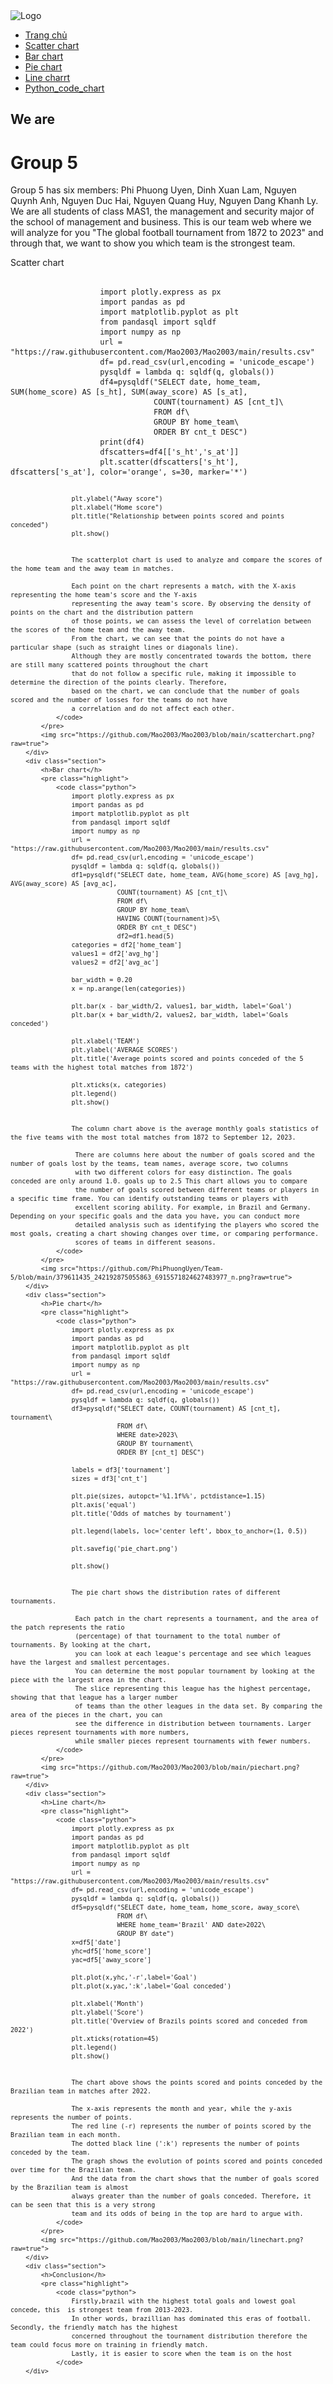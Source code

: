 <html lang="vi" style="font-family: Sans-serif;">
<head>
        <meta charset="UTF-8">
        <meta name="viewport" content="width=device-width, initial-scale=1.0">
        <link rel="icon" type="image/x-icon" href="https://mao-nek.000webhostapp.com/index.html/Nh%C3%B3m%202/logo.png">
        <link rel="stylesheet" type="text/css" href="https://github.com/PhiPhuongUyen/Team-5/blob/main/Group%205.css">
    </head>
    <body>
        <div class="background">
                <div class="navbar">
                    <img src="https://mao-nek.000webhostapp.com/index.html/Nh%C3%B3m%202/logo.png" alt="Logo" class="logo">
                    <nav>
                        <ul id="menu">
                            <li><a href="https://github.com/PhiPhuongUyen/Team-5/blob/main/Nh%C3%B3m%205%20Final.ipynb)">Trang chủ</a></li>
                            <li><a href="https://github.com/PhiPhuongUyen/Team-5/blob/main/Scatter%20chart.ipynb">Scatter chart</a></li>
                            <li><a href="https://github.com/PhiPhuongUyen/Team-5/blob/main/Bar%20chart.ipynb">Bar chart</a></li>
                            <li><a href="https://github.com/PhiPhuongUyen/Team-5/blob/main/Pie%20chart.ipynb">Pie chart</a></li>
                            <li><a href="https://github.com/PhiPhuongUyen/Team-5/blob/main/Pie%20chart.ipynb">Line charrt</a></li>
                            <li><a href="https://github.com/PhiPhuongUyen/Team-5/blob/main/Nh%C3%B3m%205%20Final.ipynb">Python_code_chart</a></li>
                        </ul>
                    </nav>
                </div>
            <div class="content">
                <h2>We are</h2>
                <h1>Group 5</h1>
                <p>Group 5 has six members: Phi Phuong Uyen, Dinh Xuan Lam, Nguyen Quynh Anh, Nguyen Duc Hai, Nguyen Quang Huy, Nguyen Dang Khanh Ly. We are all students of class MAS1, the management and security major of the school of management and business. This is our team web where we will analyze for you "The global football tournament from 1872 to 2023" and through that, we want to show you which team is the strongest team.</p>
            </div>
        </div>
        <div class="section">
            <h>Scatter chart</h>
            <pre class="highlight">
                <code class="python">
                    import plotly.express as px
                    import pandas as pd
                    import matplotlib.pyplot as plt
                    from pandasql import sqldf
                    import numpy as np
                    url = "https://raw.githubusercontent.com/Mao2003/Mao2003/main/results.csv"
                    df= pd.read_csv(url,encoding = 'unicode_escape')
                    pysqldf = lambda q: sqldf(q, globals())
                    df4=pysqldf("SELECT date, home_team, SUM(home_score) AS [s_ht], SUM(away_score) AS [s_at],
                                COUNT(tournament) AS [cnt_t]\
                                FROM df\
                                GROUP BY home_team\
                                ORDER BY cnt_t DESC")
                    print(df4)
                    dfscatters=df4[['s_ht','s_at']]
                    plt.scatter(dfscatters['s_ht'], dfscatters['s_at'], color='orange', s=30, marker='*')

                    plt.ylabel("Away score")
                    plt.xlabel("Home score")
                    plt.title("Relationship between points scored and points conceded")
                    plt.show()
                    
                    
                    The scatterplot chart is used to analyze and compare the scores of the home team and the away team in matches.
                    
                    Each point on the chart represents a match, with the X-axis representing the home team's score and the Y-axis
                    representing the away team's score. By observing the density of points on the chart and the distribution pattern
                    of those points, we can assess the level of correlation between the scores of the home team and the away team.
                    From the chart, we can see that the points do not have a particular shape (such as straight lines or diagonals line).
                    Although they are mostly concentrated towards the bottom, there are still many scattered points throughout the chart
                    that do not follow a specific rule, making it impossible to determine the direction of the points clearly. Therefore,
                    based on the chart, we can conclude that the number of goals scored and the number of losses for the teams do not have
                    a correlation and do not affect each other.
                </code>
            </pre>
            <img src="https://github.com/Mao2003/Mao2003/blob/main/scatterchart.png?raw=true">
        </div>
        <div class="section">
            <h>Bar chart</h>
            <pre class="highlight">
                <code class="python">
                    import plotly.express as px
                    import pandas as pd
                    import matplotlib.pyplot as plt
                    from pandasql import sqldf
                    import numpy as np
                    url = "https://raw.githubusercontent.com/Mao2003/Mao2003/main/results.csv"
                    df= pd.read_csv(url,encoding = 'unicode_escape')
                    pysqldf = lambda q: sqldf(q, globals())
                    df1=pysqldf("SELECT date, home_team, AVG(home_score) AS [avg_hg], AVG(away_score) AS [avg_ac], 
                                COUNT(tournament) AS [cnt_t]\
                                FROM df\
                                GROUP BY home_team\
                                HAVING COUNT(tournament)>5\
                                ORDER BY cnt_t DESC")
                                df2=df1.head(5)
                    categories = df2['home_team']
                    values1 = df2['avg_hg']
                    values2 = df2['avg_ac']
                                
                    bar_width = 0.20
                    x = np.arange(len(categories))
                                
                    plt.bar(x - bar_width/2, values1, bar_width, label='Goal')
                    plt.bar(x + bar_width/2, values2, bar_width, label='Goals conceded')
                                
                    plt.xlabel('TEAM')
                    plt.ylabel('AVERAGE SCORES')
                    plt.title('Average points scored and points conceded of the 5 teams with the highest total matches from 1872')
                                
                    plt.xticks(x, categories)
                    plt.legend()
                    plt.show()
                    
                    
                    The column chart above is the average monthly goals statistics of the five teams with the most total matches from 1872 to September 12, 2023.

                     There are columns here about the number of goals scored and the number of goals lost by the teams, team names, average score, two columns
                     with two different colors for easy distinction. The goals conceded are only around 1.0. goals up to 2.5 This chart allows you to compare
                     the number of goals scored between different teams or players in a specific time frame. You can identify outstanding teams or players with
                     excellent scoring ability. For example, in Brazil and Germany. Depending on your specific goals and the data you have, you can conduct more
                     detailed analysis such as identifying the players who scored the most goals, creating a chart showing changes over time, or comparing performance.
                     scores of teams in different seasons.
                </code>
            </pre>
            <img src="https://github.com/PhiPhuongUyen/Team-5/blob/main/379611435_242192875055863_6915571824627483977_n.png?raw=true">
        </div>
        <div class="section">
            <h>Pie chart</h>
            <pre class="highlight">
                <code class="python">
                    import plotly.express as px
                    import pandas as pd
                    import matplotlib.pyplot as plt
                    from pandasql import sqldf
                    import numpy as np
                    url = "https://raw.githubusercontent.com/Mao2003/Mao2003/main/results.csv"
                    df= pd.read_csv(url,encoding = 'unicode_escape')
                    pysqldf = lambda q: sqldf(q, globals())
                    df3=pysqldf("SELECT date, COUNT(tournament) AS [cnt_t], tournament\
                                FROM df\
                                WHERE date>2023\
                                GROUP BY tournament\
                                ORDER BY [cnt_t] DESC")

                    labels = df3['tournament']
                    sizes = df3['cnt_t']
                                
                    plt.pie(sizes, autopct='%1.1f%%', pctdistance=1.15)
                    plt.axis('equal')
                    plt.title('Odds of matches by tournament')
                                
                    plt.legend(labels, loc='center left', bbox_to_anchor=(1, 0.5))
                                
                    plt.savefig('pie_chart.png')
                                
                    plt.show()
                    
                    
                    The pie chart shows the distribution rates of different tournaments.

                     Each patch in the chart represents a tournament, and the area of the patch represents the ratio
                     (percentage) of that tournament to the total number of tournaments. By looking at the chart, 
                     you can look at each league's percentage and see which leagues have the largest and smallest percentages.
                     You can determine the most popular tournament by looking at the piece with the largest area in the chart.
                     The slice representing this league has the highest percentage, showing that that league has a larger number
                     of teams than the other leagues in the data set. By comparing the area of the pieces in the chart, you can
                     see the difference in distribution between tournaments. Larger pieces represent tournaments with more numbers,
                     while smaller pieces represent tournaments with fewer numbers.
                </code>
            </pre>
            <img src="https://github.com/Mao2003/Mao2003/blob/main/piechart.png?raw=true">
        </div>
        <div class="section">
            <h>Line chart</h>
            <pre class="highlight">
                <code class="python">
                    import plotly.express as px
                    import pandas as pd
                    import matplotlib.pyplot as plt
                    from pandasql import sqldf
                    import numpy as np
                    url = "https://raw.githubusercontent.com/Mao2003/Mao2003/main/results.csv"
                    df= pd.read_csv(url,encoding = 'unicode_escape')
                    pysqldf = lambda q: sqldf(q, globals())
                    df5=pysqldf("SELECT date, home_team, home_score, away_score\
                                FROM df\
                                WHERE home_team='Brazil' AND date>2022\
                                GROUP BY date")
                    x=df5['date']
                    yhc=df5['home_score']
                    yac=df5['away_score']
                    
                    plt.plot(x,yhc,'-r',label='Goal')
                    plt.plot(x,yac,':k',label='Goal conceded')
                    
                    plt.xlabel('Month')
                    plt.ylabel('Score')
                    plt.title('Overview of Brazils points scored and conceded from 2022')
                    plt.xticks(rotation=45)
                    plt.legend()
                    plt.show()
                    
                    
                    The chart above shows the points scored and points conceded by the Brazilian team in matches after 2022.

                    The x-axis represents the month and year, while the y-axis represents the number of points.
                    The red line (-r) represents the number of points scored by the Brazilian team in each month.
                    The dotted black line (':k') represents the number of points conceded by the team.
                    The graph shows the evolution of points scored and points conceded over time for the Brazilian team.
                    And the data from the chart shows that the number of goals scored by the Brazilian team is almost
                    always greater than the number of goals conceded. Therefore, it can be seen that this is a very strong
                    team and its odds of being in the top are hard to argue with.
                </code>
            </pre>
            <img src="https://github.com/Mao2003/Mao2003/blob/main/linechart.png?raw=true">
        </div>
        <div class="section">
            <h>Conclusion</h>
            <pre class="highlight">
                <code class="python">
                    Firstly,brazil with the highest total goals and lowest goal concede, this  is strongest team from 2013-2023.
                    In other words, brazillian has dominated this eras of football.  Secondly, the friendly match has the highest
                    concerned throughout the tournament distribution therefore the team could focus more on training in friendly match. 
                    Lastly, it is easier to score when the team is on the host
                </code>
        </div>
</body>
</html>
